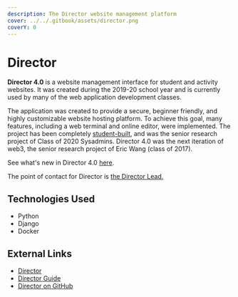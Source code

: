 ```yaml
---
description: The Director website management platform
cover: ../../.gitbook/assets/director.png
coverY: 0
---
```


# Director

**Director 4.0** is a website management interface for student and activity websites. It was created during the 2019-20 school year and is currently used by many of the web application development classes.

The application was created to provide a secure, beginner friendly, and highly customizable website hosting platform. To achieve this goal, many features, including a web terminal and online editor, were implemented. The project has been completely [student-built](https://director.tjhsst.edu/about), and was the senior research project of Class of 2020 Sysadmins. Director 4.0 was the next iteration of web3, the senior research project of Eric Wang (class of 2017).

See what's new in Director 4.0 [here](https://director.tjhsst.edu/docs/whatsnew-director4/).

The point of contact for Director is [the Director Lead.](../../general/sysadmins-list.md#current-leads)

## Technologies Used

* Python
* Django
* Docker

## External Links

* [Director](https://director.tjhsst.edu/)
* [Director Guide](https://director.tjhsst.edu/docs/)
* [Director on GitHub](https://github.com/tjcsl/director)
